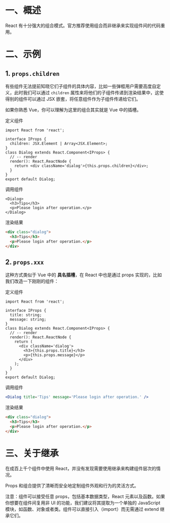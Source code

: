 # 一、概述

React 有十分强大的组合模式。官方推荐使用组合而非继承来实现组件间的代码重用。

# 二、示例

## 1. `props.children`

有些组件无法提前知晓它们子组件的具体内容，比如一些弹框用户需要高度自定义，此时我们可以通过 `children` 属性来将他们的子组件传递到渲染结果中，这使得别的组件可以通过 JSX 嵌套，将任意组件作为子组件传递给它们。

如果你熟悉 Vue，你可以理解为这里的组合其实就是 Vue 中的插槽。

定义组件

```tsx
import React from 'react';

interface IProps {
  children: JSX.Element | Array<JSX.Element>;
}
class Dialog extends React.Component<IProps> {
  // -- render
  render(): React.ReactNode {
    return <div className='dialog'>{this.props.children}</div>;
  }
}
export default Dialog;
```

调用组件

```tsx
<Dialog>
  <h3>Tips</h3>
  <p>Please login after operation.</p>
</Dialog>
```

渲染结果

```html
<div class="dialog">
  <h3>Tips</h3>
  <p>Please login after operation.</p>
</div>
```

## 2. `props.xxx`

这种方式类似于 Vue 中的 **具名插槽**，在 React 中也是通过 props 实现的，比如我们改造一下刚刚的组件：

定义组件

```tsx
import React from 'react';

interface IProps {
  title: string;
  message: string;
}
class Dialog extends React.Component<IProps> {
  // -- render
  render(): React.ReactNode {
    return (
      <div className='dialog'>
        <h3>{this.props.title}</h3>
        <p>{this.props.message}</p>
      </div>
    );
  }
}
export default Dialog;
```

调用组件

```jsx
<Dialog title='Tips' message='Please login after operation.' />
```

渲染结果

```html
<div class="dialog">
  <h3>Tips</h3>
  <p>Please login after operation.</p>
</div>
```

# 三、关于继承

在成百上千个组件中使用 React，并没有发现需要使用继承来构建组件层次的情况。

Props 和组合提供了清晰而安全地定制组件外观和行为的灵活方式。

注意：组件可以接受任意 props，包括基本数据类型，React 元素以及函数。如果你想要在组件间复用非 UI 的功能，我们建议将其提取为一个单独的 JavaScript 模块，如函数、对象或者类。组件可以直接引入（import）而无需通过 extend 继承它们。